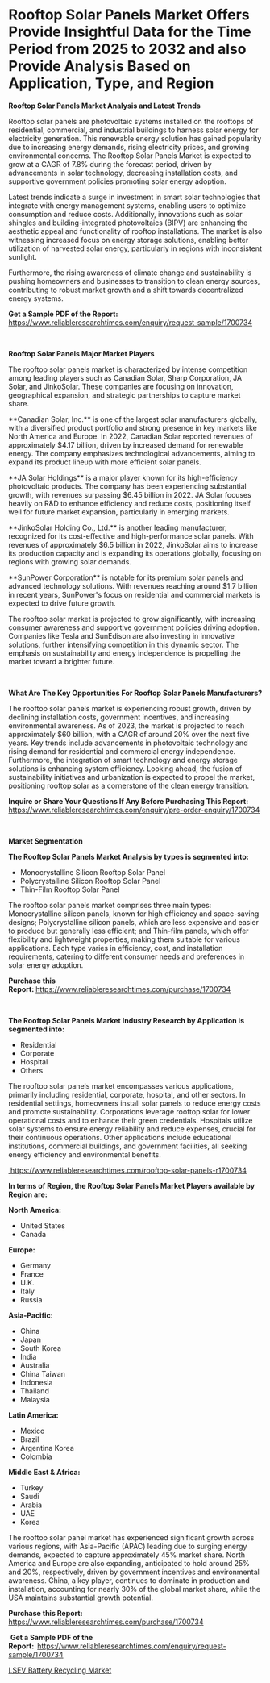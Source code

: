<p><h1>Rooftop Solar Panels Market Offers Provide Insightful Data for the Time Period from 2025 to 2032 and also Provide Analysis Based on Application, Type, and Region</h1></p><p><strong>Rooftop Solar Panels Market Analysis and Latest Trends</strong></p>
<p><p>Rooftop solar panels are photovoltaic systems installed on the rooftops of residential, commercial, and industrial buildings to harness solar energy for electricity generation. This renewable energy solution has gained popularity due to increasing energy demands, rising electricity prices, and growing environmental concerns. The Rooftop Solar Panels Market is expected to grow at a CAGR of 7.8% during the forecast period, driven by advancements in solar technology, decreasing installation costs, and supportive government policies promoting solar energy adoption.</p><p>Latest trends indicate a surge in investment in smart solar technologies that integrate with energy management systems, enabling users to optimize consumption and reduce costs. Additionally, innovations such as solar shingles and building-integrated photovoltaics (BIPV) are enhancing the aesthetic appeal and functionality of rooftop installations. The market is also witnessing increased focus on energy storage solutions, enabling better utilization of harvested solar energy, particularly in regions with inconsistent sunlight.</p><p>Furthermore, the rising awareness of climate change and sustainability is pushing homeowners and businesses to transition to clean energy sources, contributing to robust market growth and a shift towards decentralized energy systems.</p></p>
<p><strong>Get a Sample PDF of the Report:&nbsp;</strong> <a href="https://www.reliableresearchtimes.com/enquiry/request-sample/1700734?utm_campaign=3002&utm_medium=2&utm_source=Github&utm_content=ia&utm_term=27032025&utm_id=rooftop-solar-panels">https://www.reliableresearchtimes.com/enquiry/request-sample/1700734</a></p>
<p>&nbsp;</p>
<p><strong>Rooftop Solar Panels Major Market Players</strong></p>
<p><p>The rooftop solar panels market is characterized by intense competition among leading players such as Canadian Solar, Sharp Corporation, JA Solar, and JinkoSolar. These companies are focusing on innovation, geographical expansion, and strategic partnerships to capture market share.</p><p>**Canadian Solar, Inc.** is one of the largest solar manufacturers globally, with a diversified product portfolio and strong presence in key markets like North America and Europe. In 2022, Canadian Solar reported revenues of approximately $4.17 billion, driven by increased demand for renewable energy. The company emphasizes technological advancements, aiming to expand its product lineup with more efficient solar panels.</p><p>**JA Solar Holdings** is a major player known for its high-efficiency photovoltaic products. The company has been experiencing substantial growth, with revenues surpassing $6.45 billion in 2022. JA Solar focuses heavily on R&D to enhance efficiency and reduce costs, positioning itself well for future market expansion, particularly in emerging markets.</p><p>**JinkoSolar Holding Co., Ltd.** is another leading manufacturer, recognized for its cost-effective and high-performance solar panels. With revenues of approximately $6.5 billion in 2022, JinkoSolar aims to increase its production capacity and is expanding its operations globally, focusing on regions with growing solar demands.</p><p>**SunPower Corporation** is notable for its premium solar panels and advanced technology solutions. With revenues reaching around $1.7 billion in recent years, SunPower's focus on residential and commercial markets is expected to drive future growth.</p><p>The rooftop solar market is projected to grow significantly, with increasing consumer awareness and supportive government policies driving adoption. Companies like Tesla and SunEdison are also investing in innovative solutions, further intensifying competition in this dynamic sector. The emphasis on sustainability and energy independence is propelling the market toward a brighter future.</p></p>
<p>&nbsp;</p>
<p><strong>What Are The Key Opportunities For Rooftop Solar Panels Manufacturers?</strong></p>
<p><p>The rooftop solar panels market is experiencing robust growth, driven by declining installation costs, government incentives, and increasing environmental awareness. As of 2023, the market is projected to reach approximately $60 billion, with a CAGR of around 20% over the next five years. Key trends include advancements in photovoltaic technology and rising demand for residential and commercial energy independence. Furthermore, the integration of smart technology and energy storage solutions is enhancing system efficiency. Looking ahead, the fusion of sustainability initiatives and urbanization is expected to propel the market, positioning rooftop solar as a cornerstone of the clean energy transition.</p></p>
<p><strong>Inquire or Share Your Questions If Any Before Purchasing This Report:</strong> <a href="https://www.reliableresearchtimes.com/enquiry/pre-order-enquiry/1700734?utm_campaign=3002&utm_medium=2&utm_source=Github&utm_content=ia&utm_term=27032025&utm_id=rooftop-solar-panels">https://www.reliableresearchtimes.com/enquiry/pre-order-enquiry/1700734</a></p>
<p>&nbsp;</p>
<p><strong>Market Segmentation</strong></p>
<p><strong>The Rooftop Solar Panels Market Analysis by types is segmented into:</strong></p>
<p><ul><li>Monocrystalline Silicon Rooftop Solar Panel</li><li>Polycrystalline Silicon Rooftop Solar Panel</li><li>Thin-Film Rooftop Solar Panel</li></ul></p>
<p><p>The rooftop solar panels market comprises three main types: Monocrystalline silicon panels, known for high efficiency and space-saving designs; Polycrystalline silicon panels, which are less expensive and easier to produce but generally less efficient; and Thin-film panels, which offer flexibility and lightweight properties, making them suitable for various applications. Each type varies in efficiency, cost, and installation requirements, catering to different consumer needs and preferences in solar energy adoption.</p></p>
<p><strong>Purchase this Report:&nbsp;</strong><a href="https://www.reliableresearchtimes.com/purchase/1700734?utm_campaign=3002&utm_medium=2&utm_source=Github&utm_content=ia&utm_term=27032025&utm_id=rooftop-solar-panels">https://www.reliableresearchtimes.com/purchase/1700734</a></p>
<p>&nbsp;</p>
<p><strong>The Rooftop Solar Panels Market Industry Research by Application is segmented into:</strong></p>
<p><ul><li>Residential</li><li>Corporate</li><li>Hospital</li><li>Others</li></ul></p>
<p><p>The rooftop solar panels market encompasses various applications, primarily including residential, corporate, hospital, and other sectors. In residential settings, homeowners install solar panels to reduce energy costs and promote sustainability. Corporations leverage rooftop solar for lower operational costs and to enhance their green credentials. Hospitals utilize solar systems to ensure energy reliability and reduce expenses, crucial for their continuous operations. Other applications include educational institutions, commercial buildings, and government facilities, all seeking energy efficiency and environmental benefits.</p></p>
<p><a href="https://www.reliableresearchtimes.com/rooftop-solar-panels-r1700734?utm_campaign=3002&utm_medium=2&utm_source=Github&utm_content=ia&utm_term=27032025&utm_id=rooftop-solar-panels">&nbsp;https://www.reliableresearchtimes.com/rooftop-solar-panels-r1700734</a></p>
<p><strong>In terms of Region, the Rooftop Solar Panels Market Players available by Region are:</strong></p>
<p>
    <p> <strong> North America: </strong>
        <ul>
            <li>United States</li>
            <li>Canada</li>
        </ul>
        </p> 
    <p> <strong> Europe: </strong>
        <ul>
            <li>Germany</li>
            <li>France</li>
            <li>U.K.</li>
            <li>Italy</li>
            <li>Russia</li>
        </ul>
        </p> 
    <p> <strong> Asia-Pacific: </strong>
        <ul>
            <li>China</li>
            <li>Japan</li>
            <li>South Korea</li>
            <li>India</li>
            <li>Australia</li>
            <li>China Taiwan</li>
            <li>Indonesia</li>
            <li>Thailand</li>
            <li>Malaysia</li>
        </ul>
        </p> 
    <p> <strong> Latin America: </strong>
        <ul>
            <li>Mexico</li>
            <li>Brazil</li>
            <li>Argentina Korea</li>
            <li>Colombia</li>
        </ul>
        </p> 
    <p> <strong> Middle East & Africa: </strong>
        <ul>
            <li>Turkey</li>
            <li>Saudi</li>
            <li>Arabia</li>
            <li>UAE</li>
            <li>Korea</li>
        </ul>
    </p>
    </p>
<p><p>The rooftop solar panel market has experienced significant growth across various regions, with Asia-Pacific (APAC) leading due to surging energy demands, expected to capture approximately 45% market share. North America and Europe are also expanding, anticipated to hold around 25% and 20%, respectively, driven by government incentives and environmental awareness. China, a key player, continues to dominate in production and installation, accounting for nearly 30% of the global market share, while the USA maintains substantial growth potential.</p></p>
<p><strong>Purchase this Report: </strong><a href="https://www.reliableresearchtimes.com/purchase/1700734?utm_campaign=3002&utm_medium=2&utm_source=Github&utm_content=ia&utm_term=27032025&utm_id=rooftop-solar-panels">https://www.reliableresearchtimes.com/purchase/1700734</a></p>
<p>&nbsp;<strong>Get a Sample PDF of the Report:&nbsp;&nbsp;</strong><a href="https://www.reliableresearchtimes.com/enquiry/request-sample/1700734?utm_campaign=3002&utm_medium=2&utm_source=Github&utm_content=ia&utm_term=27032025&utm_id=rooftop-solar-panels">https://www.reliableresearchtimes.com/enquiry/request-sample/1700734</a></p>
<p><strong></strong></p>
<p><p><a href="https://github.com/guinoopandam/Market-Research-Report-List-1/blob/main/lsev-battery-recycling-market.md?utm_campaign=3002&utm_medium=2&utm_source=Github&utm_content=ia&utm_term=27032025&utm_id=rooftop-solar-panels">LSEV Battery Recycling Market</a></p></p>